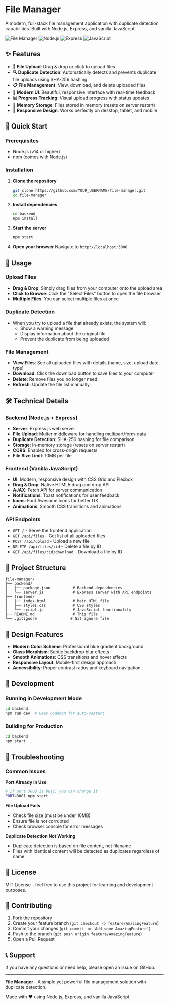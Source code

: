# File Manager

A modern, full-stack file management application with duplicate detection capabilities. Built with Node.js, Express, and vanilla JavaScript.

![File Manager](https://img.shields.io/badge/File%20Manager-v1.0.0-blue)
![Node.js](https://img.shields.io/badge/Node.js-v14+-green)
![Express](https://img.shields.io/badge/Express-v4.18+-red)
![JavaScript](https://img.shields.io/badge/JavaScript-ES6+-yellow)

## ✨ Features

- **📁 File Upload**: Drag & drop or click to upload files
- **🔍 Duplicate Detection**: Automatically detects and prevents duplicate file uploads using SHA-256 hashing
- **📋 File Management**: View, download, and delete uploaded files
- **🎨 Modern UI**: Beautiful, responsive interface with real-time feedback
- **📊 Progress Tracking**: Visual upload progress with status updates
- **💾 Memory Storage**: Files stored in memory (resets on server restart)
- **📱 Responsive Design**: Works perfectly on desktop, tablet, and mobile

## 🚀 Quick Start

### Prerequisites

- Node.js (v14 or higher)
- npm (comes with Node.js)

### Installation

1. **Clone the repository**
   ```bash
   git clone https://github.com/YOUR_USERNAME/file-manager.git
   cd file-manager
   ```

2. **Install dependencies**
   ```bash
   cd backend
   npm install
   ```

3. **Start the server**
   ```bash
   npm start
   ```

4. **Open your browser**
   Navigate to `http://localhost:3000`

## 🎯 Usage

### Upload Files
- **Drag & Drop**: Simply drag files from your computer onto the upload area
- **Click to Browse**: Click the "Select Files" button to open the file browser
- **Multiple Files**: You can select multiple files at once

### Duplicate Detection
- When you try to upload a file that already exists, the system will:
  - Show a warning message
  - Display information about the original file
  - Prevent the duplicate from being uploaded

### File Management
- **View Files**: See all uploaded files with details (name, size, upload date, type)
- **Download**: Click the download button to save files to your computer
- **Delete**: Remove files you no longer need
- **Refresh**: Update the file list manually

## 🛠️ Technical Details

### Backend (Node.js + Express)
- **Server**: Express.js web server
- **File Upload**: Multer middleware for handling multipart/form-data
- **Duplicate Detection**: SHA-256 hashing for file comparison
- **Storage**: In-memory storage (resets on server restart)
- **CORS**: Enabled for cross-origin requests
- **File Size Limit**: 10MB per file

### Frontend (Vanilla JavaScript)
- **UI**: Modern, responsive design with CSS Grid and Flexbox
- **Drag & Drop**: Native HTML5 drag and drop API
- **AJAX**: Fetch API for server communication
- **Notifications**: Toast notifications for user feedback
- **Icons**: Font Awesome icons for better UX
- **Animations**: Smooth CSS transitions and animations

### API Endpoints
- `GET /` - Serve the frontend application
- `GET /api/files` - Get list of all uploaded files
- `POST /api/upload` - Upload a new file
- `DELETE /api/files/:id` - Delete a file by ID
- `GET /api/files/:id/download` - Download a file by ID

## 📁 Project Structure

```
file-manager/
├── backend/
│   ├── package.json          # Backend dependencies
│   └── server.js             # Express server with API endpoints
├── frontend/
│   ├── index.html            # Main HTML file
│   ├── styles.css            # CSS styles
│   └── script.js             # JavaScript functionality
├── README.md                 # This file
└── .gitignore               # Git ignore file
```

## 🎨 Design Features

- **Modern Color Scheme**: Professional blue gradient background
- **Glass Morphism**: Subtle backdrop blur effects
- **Smooth Animations**: CSS transitions and hover effects
- **Responsive Layout**: Mobile-first design approach
- **Accessibility**: Proper contrast ratios and keyboard navigation

## 🔧 Development

### Running in Development Mode
```bash
cd backend
npm run dev  # Uses nodemon for auto-restart
```

### Building for Production
```bash
cd backend
npm start
```

## 🐛 Troubleshooting

### Common Issues

**Port Already in Use**
```bash
# If port 3000 is busy, you can change it
PORT=3001 npm start
```

**File Upload Fails**
- Check file size (must be under 10MB)
- Ensure file is not corrupted
- Check browser console for error messages

**Duplicate Detection Not Working**
- Duplicate detection is based on file content, not filename
- Files with identical content will be detected as duplicates regardless of name

## 📝 License

MIT License - feel free to use this project for learning and development purposes.

## 🤝 Contributing

1. Fork the repository
2. Create your feature branch (`git checkout -b feature/AmazingFeature`)
3. Commit your changes (`git commit -m 'Add some AmazingFeature'`)
4. Push to the branch (`git push origin feature/AmazingFeature`)
5. Open a Pull Request

## 📞 Support

If you have any questions or need help, please open an issue on GitHub.

---

**File Manager** - A simple yet powerful file management solution with duplicate detection.

Made with ❤️ using Node.js, Express, and vanilla JavaScript.